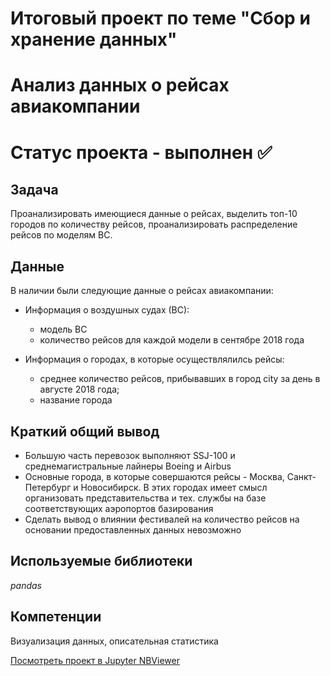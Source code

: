 # Итоговый проект по теме "Сбор и хранение данных"
# Анализ данных о рейсах авиакомпании
# Статус проекта - выполнен ✅


## Задача

Проанализировать имеющиеся данные о рейсах, выделить топ-10 городов по количеству рейсов, проанализировать распределение рейсов по моделям ВС.


## Данные

В наличии были следующие данные о рейсах авиакомпании:

- Информация о воздушных судах (ВС):

  - модель ВС
  - количество рейсов для каждой модели в сентябре 2018 года

- Информация о городах, в которые осуществлялилсь рейсы:

  - среднее количество рейсов, прибывавших в город city за день в августе 2018 года;
  - название города


## Краткий общий вывод

* Большую часть перевозок выполняют SSJ-100 и среднемагистральные лайнеры Boeing и Airbus
* Основные города, в которые совершаются рейсы - Москва, Санкт-Петербург и Новосибирск. В этих городах имеет смысл организовать представительства и тех. службы на базе соответствующих аэропортов базирования
* Сделать вывод о влиянии фестивалей на количество рейсов на основании предоставленных данных невозможно


## Используемые библиотеки
*pandas*


## Компетенции
Визуализация данных, описательная статистика


[Посмотреть проект в Jupyter NBViewer](https://nbviewer.jupyter.org/github/iskander-filippov/Yandex-Praktikum/blob/main/05_data_extraction_and_storage/airline_statistics.ipynb)
